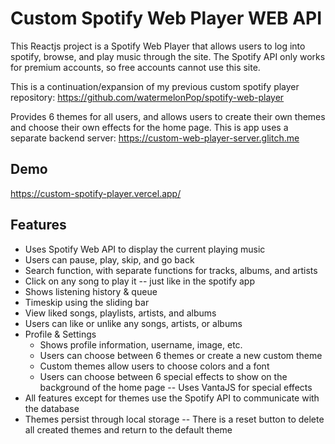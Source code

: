 
# Custom Spotify Web Player WEB API

This Reactjs project is a Spotify Web Player that allows users to log into spotify, browse, and play music through the site. 
The Spotify API only works for premium accounts, so free accounts cannot use this site.

This is a continuation/expansion of my previous custom spotify player repository: https://github.com/watermelonPop/spotify-web-player

Provides 6 themes for all users, and allows users to create their own themes and choose their own effects for the home page.
This is app uses a separate backend server: https://custom-web-player-server.glitch.me


## Demo
https://custom-spotify-player.vercel.app/

## Features

- Uses Spotify Web API to display the current playing music
- Users can pause, play, skip, and go back
- Search function, with separate functions for tracks, albums, and artists
- Click on any song to play it -- just like in the spotify app
- Shows listening history & queue
- Timeskip using the sliding bar
- View liked songs, playlists, artists, and albums
- Users can like or unlike any songs, artists, or albums
- Profile & Settings
    - Shows profile information, username, image, etc.
    - Users can choose between 6 themes or create a new custom theme
    - Custom themes allow users to choose colors and a font
    - Users can choose between 6 special effects to show on the background of the home page -- Uses VantaJS for special effects
- All features except for themes use the Spotify API to communicate with the database
- Themes persist through local storage -- There is a reset button to delete all created themes and return to the default theme

